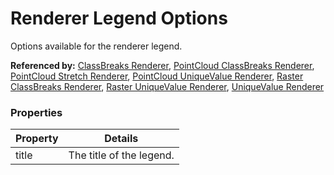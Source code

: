 # Renderer Legend Options

Options available for the renderer legend.

**Referenced by:** [ClassBreaks Renderer](classBreaksRenderer.md), [PointCloud ClassBreaks Renderer](pointCloudClassBreaksRenderer.md), [PointCloud Stretch Renderer](pointCloudStretchRenderer.md), [PointCloud UniqueValue Renderer](pointCloudUniqueValueRenderer.md), [Raster ClassBreaks Renderer](rasterClassBreaksRenderer.md), [Raster UniqueValue Renderer](rasterUniqueValueRenderer.md), [UniqueValue Renderer](uniqueValueRenderer.md)

### Properties

| Property | Details
| --- | ---
| title | The title of the legend.



